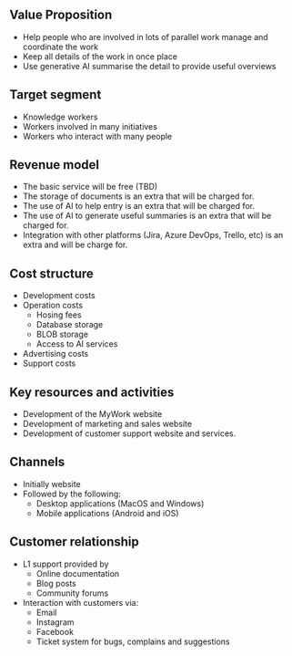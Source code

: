 ## Value Proposition

- Help people who are involved in lots of parallel work manage and coordinate the work
- Keep all details of the work in once place
- Use generative AI summarise the detail to provide useful overviews
## Target segment

- Knowledge workers
- Workers involved in many initiatives
- Workers who interact with many people

## Revenue model

- The basic service will be free (TBD)
- The storage of documents is an extra that will be charged for.
- The use of AI to help entry is an extra that will be charged for.
- The use of AI to generate useful summaries is an extra that will be charged for.
- Integration with other platforms (Jira, Azure DevOps, Trello, etc) is an extra and will be charge for.

## Cost structure
- Development costs
- Operation costs
	- Hosing fees
	- Database storage
	- BLOB storage
	- Access to AI services
- Advertising costs
- Support costs
## Key resources and activities
- Development of the MyWork website
- Development of marketing and sales website
- Development of customer support website and services. 

## Channels
- Initially website
- Followed by the following:
	- Desktop applications (MacOS and Windows)
	- Mobile applications (Android and iOS)
## Customer relationship
- L1 support provided by
	- Online documentation
	- Blog posts
	- Community forums
- Interaction with customers via:
	- Email
	- Instagram
	- Facebook
	- Ticket system for bugs, complains and suggestions
